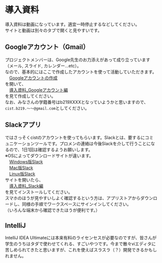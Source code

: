 # 導入資料

導入資料は動画になっています。適宜一時停止するなどしてください。</br>
サイトと動画は別々のタブで開くと見やすいです。

## Googleアカウント（Gmail）

プロジェクトメンバーは、Google先生のお力添えがあって成り立っています（メール, スライド, カレンダー...etc）。</br>
なので、基本的にはここで作成したアカウントを使って活動していただきます。</br>
　[Googleアカウントの作成](https://accounts.google.com/signup/v2/webcreateaccount?continue=https%3A%2F%2Faccounts.google.com%2FManageAccount%3Fnc%3D1&hl=ja&flowName=GlifWebSignIn&flowEntry=SignUp)</br>
を開いて、</br>
　[導入資料_Googleアカウント編](https://drive.google.com/open?id=15tVb13Voxr7Bv1_OS8qvGDF52yFqvQ7J)</br>
を見て作成してください。</br>
なお、みなさんの学籍番号はb219XXXXとなっていようかと思いますので、`cist.b219.～～@gmail.com`としてください。

## Slackアプリ

ではさっそくcistのアカウントを使ってもらいます。Slackとは、要するにコミュニケーションツールです。プロメンの連絡は今後Slackを介して行うことになるので、1日1回は確認するようお願いします。</br>
※OSによってダウンロードサイトが違います。</br>
　[Windows版Slack](https://slack.com/intl/ja-jp/downloads/windows)</br>
　[Mac版Slack](https://apps.apple.com/app/slack/id803453959)</br>
　[Linux版Slack](https://slack.com/intl/ja-jp/downloads/linux)</br>
サイトを開いたら、</br>
　[導入資料_Slack編](https://drive.google.com/open?id=1oqc7qOWMifGrBSvdUrj26PTnVu5euScg)</br>
を見てインストールしてください。</br>
スマホのほうが見やすいしよく確認するという方は、アプリストアからダウンロードし、同様の手順でワークスペースにサインインしてください。</br>
（いろんな端末から確認できたほうが便利です。）

## IntelliJ

IntelliJ IDEA Ultimateには本来有料のライセンセスが必要なのですが、皆さんが学生のうちはタダで使わせてくれる、すごいやつです。今まで散々viエディタに苦しめられてきたと思いますが、これを使えばスラスラ（？）開発できるかもしれません。</br>
